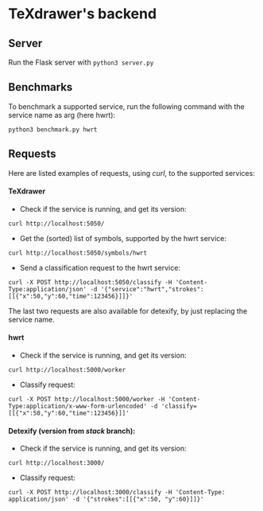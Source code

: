 # TeXdrawer's backend


## Server

Run the Flask server with ``` python3 server.py ```


## Benchmarks

To benchmark a supported service, run the following command with the service name as arg (here hwrt):

``` python3 benchmark.py hwrt ```


## Requests

Here are listed examples of requests, using *curl*, to the supported services:


#### TeXdrawer

- Check if the service is running, and get its version:

```
curl http://localhost:5050/
```

- Get the (sorted) list of symbols, supported by the hwrt service:

```
curl http://localhost:5050/symbols/hwrt
```

- Send a classification request to the hwrt service:

```
curl -X POST http://localhost:5050/classify -H 'Content-Type:application/json' -d '{"service":"hwrt","strokes":[[{"x":50,"y":60,"time":123456}]]}'
```

The last two requests are also available for detexify, by just replacing the service name.


#### hwrt

- Check if the service is running, and get its version:

```
curl http://localhost:5000/worker
```

- Classify request:

```
curl -X POST http://localhost:5000/worker -H 'Content-Type:application/x-www-form-urlencoded' -d 'classify=[[{"x":50,"y":60,"time":123456}]]'
```


#### Detexify (version from *stack* branch):

- Check if the service is running, and get its version:

```
curl http://localhost:3000/
```

- Classify request:

```
curl -X POST http://localhost:3000/classify -H 'Content-Type: application/json' -d '{"strokes":[[{"x":50, "y":60}]]}'
```
